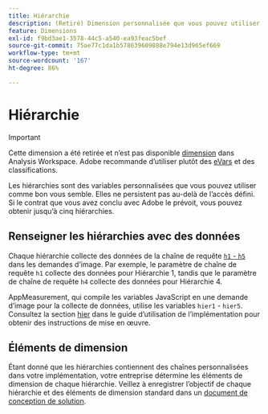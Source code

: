 ```yaml
---
title: Hiérarchie
description: (Retiré) Dimension personnalisée que vous pouvez utiliser dans les rapports.
feature: Dimensions
exl-id: f9bd3ae1-3578-44c5-a540-ea93feac5bef
source-git-commit: 75ae77c1da1b578639609888e794e13d965ef669
workflow-type: tm+mt
source-wordcount: '167'
ht-degree: 86%

---
```


# Hiérarchie

>[!IMPORTANT]
>
>Cette dimension a été retirée et n’est pas disponible [dimension](overview.md) dans Analysis Workspace. Adobe recommande d’utiliser plutôt des [eVars](evar.md) et des classifications.

Les hiérarchies sont des variables personnalisées que vous pouvez utiliser comme bon vous semble. Elles ne persistent pas au-delà de l’accès défini. Si le contrat que vous avez conclu avec Adobe le prévoit, vous pouvez obtenir jusqu’à cinq hiérarchies.

## Renseigner les hiérarchies avec des données

Chaque hiérarchie collecte des données de la chaîne de requête [`h1` - `h5` ](/help/implement/validate/query-parameters.md) dans les demandes d’image. Par exemple, le paramètre de chaîne de requête `h1` collecte des données pour Hiérarchie 1, tandis que le paramètre de chaîne de requête `h4` collecte des données pour Hiérarchie 4.

AppMeasurement, qui compile les variables JavaScript en une demande d’image pour la collecte de données, utilise les variables `hier1` - `hier5`. Consultez la section [hier](/help/implement/vars/page-vars/hier.md) dans le guide d’utilisation de l’implémentation pour obtenir des instructions de mise en œuvre.

## Éléments de dimension

Étant donné que les hiérarchies contiennent des chaînes personnalisées dans votre implémentation, votre entreprise détermine les éléments de dimension de chaque hiérarchie. Veillez à enregistrer l’objectif de chaque hiérarchie et des éléments de dimension standard dans un [document de conception de solution](/help/implement/prepare/solution-design.md).
